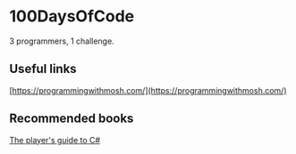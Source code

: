 # 100DaysOfCode
3 programmers, 1 challenge. 

## Useful links
[https://programmingwithmosh.com/](https://programmingwithmosh.com/)

## Recommended books
[The player's guide to C#](https://www.amazon.co.uk/C-Players-Guide-3rd/dp/0985580135)
